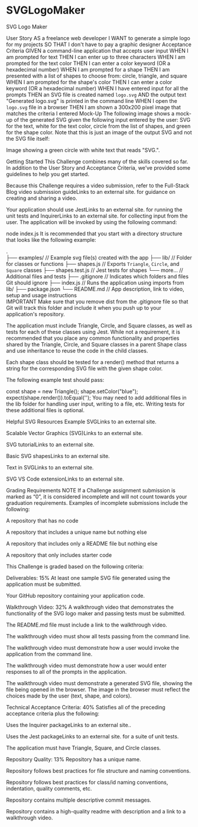 # SVGLogoMaker
SVG Logo Maker


User Story
AS a freelance web developer
I WANT to generate a simple logo for my projects
SO THAT I don't have to pay a graphic designer
Acceptance Criteria
GIVEN a command-line application that accepts user input
WHEN I am prompted for text
THEN I can enter up to three characters
WHEN I am prompted for the text color
THEN I can enter a color keyword (OR a hexadecimal number)
WHEN I am prompted for a shape
THEN I am presented with a list of shapes to choose from: circle, triangle, and square
WHEN I am prompted for the shape's color
THEN I can enter a color keyword (OR a hexadecimal number)
WHEN I have entered input for all the prompts
THEN an SVG file is created named `logo.svg`
AND the output text "Generated logo.svg" is printed in the command line
WHEN I open the `logo.svg` file in a browser
THEN I am shown a 300x200 pixel image that matches the criteria I entered
Mock-Up
The following image shows a mock-up of the generated SVG given the following input entered by the user: SVG for the text, white for the text color, circle from the list of shapes, and green for the shape color. Note that this is just an image of the output SVG and not the SVG file itself:

Image showing a green circle with white text that reads "SVG.".

Getting Started
This Challenge combines many of the skills covered so far. In addition to the User Story and Acceptance Criteria, we’ve provided some guidelines to help you get started.

Because this Challenge requires a video submission, refer to the Full-Stack Blog video submission guideLinks to an external site. for guidance on creating and sharing a video.

Your application should use JestLinks to an external site. for running the unit tests and InquirerLinks to an external site. for collecting input from the user. The application will be invoked by using the following command:

node index.js
It is recommended that you start with a directory structure that looks like the following example:

.  
├── examples/           // Example svg file(s) created with the app
├── lib/                // Folder for classes or functions
    ├── shapes.js       // Exports `Triangle`, `Circle`, and `Square` classes
    ├── shapes.test.js  // Jest tests for shapes
    └── more...         // Additional files and tests
├── .gitignore          // Indicates which folders and files Git should ignore
├── index.js            // Runs the application using imports from lib/
├── package.json
└── README.md           // App description, link to video, setup and usage instructions           
IMPORTANT
Make sure that you remove dist from the .gitignore file so that Git will track this folder and include it when you push up to your application's repository.

The application must include Triangle, Circle, and Square classes, as well as tests for each of these classes using Jest. While not a requirement, it is recommended that you place any common functionality and properties shared by the Triangle, Circle, and Square classes in a parent Shape class and use inheritance to reuse the code in the child classes.

Each shape class should be tested for a render() method that returns a string for the corresponding SVG file with the given shape color.

The following example test should pass:

const shape = new Triangle();
shape.setColor("blue");
expect(shape.render()).toEqual('<polygon points="150, 18 244, 182 56, 182" fill="blue" />');
You may need to add additional files in the lib folder for handling user input, writing to a file, etc. Writing tests for these additional files is optional.

Helpful SVG Resources
Example SVGLinks to an external site.

Scalable Vector Graphics (SVG)Links to an external site.

SVG tutorialLinks to an external site.

Basic SVG shapesLinks to an external site.

Text in SVGLinks to an external site.

SVG VS Code extensionLinks to an external site.

Grading Requirements
NOTE
If a Challenge assignment submission is marked as “0”, it is considered incomplete and will not count towards your graduation requirements. Examples of incomplete submissions include the following:

A repository that has no code

A repository that includes a unique name but nothing else

A repository that includes only a README file but nothing else

A repository that only includes starter code

This Challenge is graded based on the following criteria:

Deliverables: 15%
At least one sample SVG file generated using the application must be submitted.

Your GitHub repository containing your application code.

Walkthrough Video: 32%
A walkthrough video that demonstrates the functionality of the SVG logo maker and passing tests must be submitted.

The README.md file must include a link to the walkthrough video.

The walkthrough video must show all tests passing from the command line.

The walkthrough video must demonstrate how a user would invoke the application from the command line.

The walkthrough video must demonstrate how a user would enter responses to all of the prompts in the application.

The walkthrough video must demonstrate a generated SVG file, showing the file being opened in the browser. The image in the browser must reflect the choices made by the user (text, shape, and colors).

Technical Acceptance Criteria: 40%
Satisfies all of the preceding acceptance criteria plus the following:

Uses the Inquirer packageLinks to an external site..

Uses the Jest packageLinks to an external site. for a suite of unit tests.

The application must have Triangle, Square, and Circle classes.

Repository Quality: 13%
Repository has a unique name.

Repository follows best practices for file structure and naming conventions.

Repository follows best practices for class/id naming conventions, indentation, quality comments, etc.

Repository contains multiple descriptive commit messages.

Repository contains a high-quality readme with description and a link to a walkthrough video.